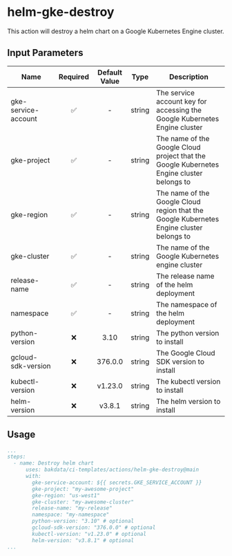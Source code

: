 # helm-gke-destroy
This action will destroy a helm chart on a Google Kubernetes Engine cluster.

## Input Parameters
| Name                | Required  | Default Value |  Type  | Description                                                                                         |
|---------------------|:---------:|:-------------:|:------:|-----------------------------------------------------------------------------------------------------|
| gke-service-account |    ✅     |       -       | string | The service account key for accessing the Google Kubernetes Engine cluster                          |
| gke-project         |    ✅     |       -       | string | The name of the Google Cloud project that the Google Kubernetes Engine cluster belongs to           |
| gke-region          |    ✅     |       -       | string | The name of the Google Cloud region that the Google Kubernetes Engine cluster belongs to            |
| gke-cluster         |    ✅     |       -       | string | The name of the Google Kubernetes engine cluster                                                    |
| release-name        |    ✅     |       -       | string | The release name of the helm deployment                                                             |
| namespace           |    ✅     |       -       | string | The namespace of the helm deployment                                                                |
| python-version      |    ❌     |      3.10     | string | The python version to install                                                                       |
| gcloud-sdk-version  |    ❌     |    376.0.0    | string | The Google Cloud SDK version to install                                                             |
| kubectl-version     |    ❌     |    v1.23.0    | string | The kubectl version to install                                                                      |
| helm-version        |    ❌     |     v3.8.1    | string | The helm version to install                                                                         |
 
## Usage

```yaml
...
steps:
  - name: Destroy helm chart
      uses: bakdata/ci-templates/actions/helm-gke-destroy@main
      with:
        gke-service-account: ${{ secrets.GKE_SERVICE_ACCOUNT }}
        gke-project: "my-awesome-project"
        gke-region: "us-west1"
        gke-cluster: "my-awesome-cluster"
        release-name: "my-release"
        namespace: "my-namespace"
        python-version: "3.10" # optional
        gcloud-sdk-version: "376.0.0" # optional
        kubectl-version: "v1.23.0" # optional
        helm-version: "v3.8.1" # optional
...
```
